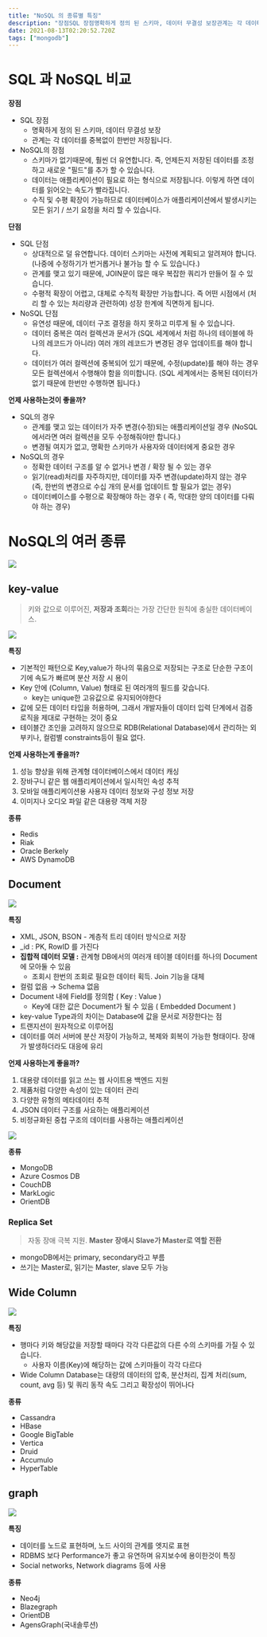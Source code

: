 ```yaml
---
title: "NoSQL 의 종류별 특징"
description: "장점SQL 장점명확하게 정의 된 스키마, 데이터 무결성 보장관계는 각 데이터를 중복없이 한번만 저장됩니다.NoSQL의 장점스키마가 없기때문에, 훨씬 더 유연합니다. 즉, 언제든지 저장된 데이터를 조정하고 새로운 "필드"를 추가 할 수 있습니다.데이터는 애플리케이션이 필"
date: 2021-08-13T02:20:52.720Z
tags: ["mongodb"]
---
```

# SQL 과 NoSQL 비교

**장점**

- SQL 장점
  - 명확하게 정의 된 스키마, 데이터 무결성 보장
  - 관계는 각 데이터를 중복없이 한번만 저장됩니다.
- NoSQL의 장점
  - 스키마가 없기때문에, 훨씬 더 유연합니다. 즉, 언제든지 저장된 데이터를 조정하고 새로운 "필드"를 추가 할 수 있습니다.
  - 데이터는 애플리케이션이 필요로 하는 형식으로 저장됩니다. 이렇게 하면 데이터를 읽어오는 속도가 빨라집니다.
  - 수직 및 수평 확장이 가능하므로 데이터베이스가 애플리케이션에서 발생시키는 모든 읽기 / 쓰기 요청을 처리 할 수 있습니다.



**단점**

- SQL 단점
  - 상대적으로 덜 유연합니다. 데이터 스키마는 사전에 계획되고 알려져야 합니다. (나중에 수정하기가 번거롭거나 불가능 할 수 도 있습니다.)
  - 관계를 맺고 있기 때문에, JOIN문이 많은 매우 복잡한 쿼리가 만들어 질 수 있습니다.
  - 수평적 확장이 어렵고, 대체로 수직적 확장만 가능합니다. 즉 어떤 시점에서 (처리 할 수 있는 처리량과 관련하여) 성장 한계에 직면하게 됩니다.
- NoSQL 단점
  - 유연성 때문에, 데이터 구조 결정을 하지 못하고 미루게 될 수 있습니다.
  - 데이터 중복은 여러 컬렉션과 문서가 (SQL 세계에서 처럼 하나의 테이블에 하나의 레코드가 아니라) 여러 개의 레코드가 변경된 경우 업데이트를 해야 합니다.
  - 데이터가 여러 컬렉션에 중복되어 있기 때문에, 수정(update)를 해야 하는 경우 모든 컬렉션에서 수행해야 함을 의미합니다. (SQL 세계에서는 중복된 데이터가 없기 때문에 한번만 수행하면 됩니다.)



**언제 사용하는것이 좋을까?**

- SQL의 경우
  - 관계를 맺고 있는 데이터가 자주 변경(수정)되는 애플리케이션일 경우 (NoSQL에서라면 여러 컬렉션을 모두 수정해줘야만 합니다.)
  - 변경될 여지가 없고, 명확한 스키마가 사용자와 데이터에게 중요한 경우
- NoSQL의 경우
  - 정확한 데이터 구조를 알 수 없거나 변경 / 확장 될 수 있는 경우
  - 읽기(read)처리를 자주하지만, 데이터를 자주 변경(update)하지 않는 경우 (즉, 한번의 변경으로 수십 개의 문서를 업데이트 할 필요가 없는 경우)
  - 데이터베이스를 수평으로 확장해야 하는 경우 ( 즉, 막대한 양의 데이터를 다뤄야 하는 경우)



# NoSQL의 여러 종류
![](../images/84eaf9cc-6fca-4685-93ce-cf4694f04ae9-image-20210813104126757.png)




## key-value

> 키와 값으로 이루어진, **저장과 조회**라는 가장 간단한 원칙에 충실한 데이터베이스.

![](../images/94339d29-8b28-466b-8e7b-808b9f79379a-image.png)

**특징**

- 기본적인 패턴으로 Key,value가 하나의 묶음으로 저장되는 구조로 단순한 구조이기에 속도가 빠르며 분산 저장 시 용이
- Key 안에 (Column, Value) 형태로 된 여러개의 필드를 갖습니다.
  - key는 unique한 고유값으로 유지되어야한다
- 값에 모든 데이터 타입을 허용하며, 그래서 개발자들이 데이터 입력 단계에서 검증 로직을 제대로 구현하는 것이 중요
- 테이블간 조인을 고려하지 않으므로 RDB(Relational Database)에서 관리하는 외부키나, 컬럼별 constraints등이 필요 없다.



**언제 사용하는게 좋을까?**

1. 성능 향상을 위해 관계형 데이터베이스에서 데이터 캐싱
2. 장바구니 같은 웹 애플리케이션에서 일시적인 속성 추적
3. 모바일 애플리케이션용 사용자 데이터 정보와 구성 정보 저장
4. 이미지나 오디오 파일 같은 대용량 객체 저장



**종류**

- Redis
- Riak
- Oracle Berkely
- AWS DynamoDB



## Document

![](../images/00351296-cd50-4467-84a3-4ca36fbfd2d4-image.png)

**특징**

- XML, JSON, BSON - 계층적 트리 데이터 방식으로 저장
- _id : PK, RowID 를 가진다
- **집합적 데이터 모델 :** 관계형 DB에서의 여러개 테이블 데이터를 하나의 Document에 모아둘 수 있음 
  - 조회시 한번의 조회로 필요한 데이터 획득. Join 기능을 대체 
- 컬럼 없음 → Schema 없음
- Document 내에 Field를 정의함 ( Key : Value )
  - Key에 대한 값은 Document가 될 수 있음 ( Embedded Document )
- key-value Type과의 차이는 Database에 값을 문서로 저장한다는 점
- 트랜지션이 원자적으로 이루어짐
- 데이터를 여러 서버에 분산 저장이 가능하고, 복제와 회복이 가능한 형태이다. 장애가 발생하더라도 대응에 유리





**언제 사용하는게 좋을까?**

1. 대용량 데이터를 읽고 쓰는 웹 사이트용 백엔드 지원
2. 제품처럼 다양한 속성이 있는 데이터 관리
3. 다양한 유형의 메타데이터 추적
4. JSON 데이터 구조를 사요하는 애플리케이션
5. 비정규화된 중첩 구조의 데이터를 사용하는 애플리케이션

![](../images/d691631d-f446-499d-9330-eec62e369950-image-20210813111000047.png)



**종류**

- MongoDB
- Azure Cosmos DB
- CouchDB
- MarkLogic
- OrientDB



### Replica Set

> 자동 장애 극복 지원. **Master** **장애시 Slave가 Master로 역할 전환** 

- mongoDB에서는 primary, secondary라고 부름
- 쓰기는 Master로, 읽기는 Master, slave 모두 가능 



## Wide Column

![](../images/c7d69ca0-bfe2-48a6-9f8b-9b50c3f04fa5-image.png)

**특징**

- 행마다 키와 해당값을 저장할 때마다 각각 다른값의 다른 수의 스키마를 가질 수 있습니다.
  - 사용자 이름(Key)에 해당하는 값에 스키마들이 각각 다르다
- Wide Column Database는 대량의 데이터의 압축, 분산처리, 집계 처리(sum, count, avg 등) 및 쿼리 동작 속도 그리고 확장성이 뛰어나다



**종류**

- Cassandra
- HBase
- Google BigTable
- Vertica
- Druid
- Accumulo
- HyperTable



## graph

![](../images/472215ea-9a58-4fec-b9c8-a482f7f9b56d-image.png)

**특징**

- 데이터를 노드로 표현하며, 노드 사이의 관계를 엣지로 표현
- RDBMS 보다 Performance가 좋고 유연하며 유지보수에 용이한것이 특징
- Social networks, Network diagrams 등에 사용



**종류**

- Neo4j
- Blazegraph
- OrientDB 
- AgensGraph(국내솔루션)
